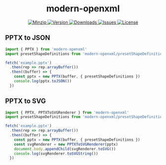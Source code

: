 <h1 align="center">modern-openxml</h1>

<p align="center">
  <a href="https://unpkg.com/modern-openxml">
    <img src="https://img.shields.io/bundlephobia/minzip/modern-openxml" alt="Minzip">
  </a>
  <a href="https://www.npmjs.com/package/modern-openxml">
    <img src="https://img.shields.io/npm/v/modern-openxml.svg" alt="Version">
  </a>
  <a href="https://www.npmjs.com/package/modern-openxml">
    <img src="https://img.shields.io/npm/dm/modern-openxml" alt="Downloads">
  </a>
  <a href="https://github.com/qq15725/modern-openxml/issues">
    <img src="https://img.shields.io/github/issues/qq15725/modern-openxml" alt="Issues">
  </a>
  <a href="https://github.com/qq15725/modern-openxml/blob/main/LICENSE">
    <img src="https://img.shields.io/npm/l/modern-openxml.svg" alt="License">
  </a>
</p>

## PPTX to JSON

```ts
import { PPTX } from 'modern-openxml'
import presetShapeDefinitions from 'modern-openxml/presetShapeDefinitions'

fetch('example.pptx')
  .then(rep => rep.arrayBuffer())
  .then((buffer) => {
    const pptx = new PPTX(buffer, { presetShapeDefinitions })
    console.log(pptx.toJSON())
  })
```

## PPTX to SVG

```ts
import { PPTX, PPTXToSVGRenderer } from 'modern-openxml'
import presetShapeDefinitions from 'modern-openxml/presetShapeDefinitions'

fetch('example.pptx')
  .then(rep => rep.arrayBuffer())
  .then((buffer) => {
    const pptx = new PPTX(buffer, { presetShapeDefinitions })
    const svgRenderer = new PPTXToSVGRenderer(pptx)
    document.body.appendChild(svgRenderer.toSVG())
    console.log(svgRenderer.toSVGString())
  })
```

